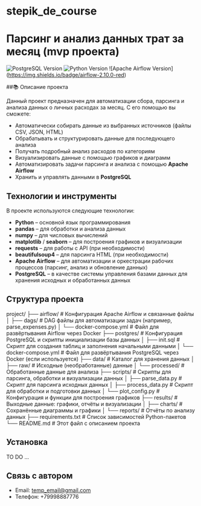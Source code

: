 # stepik_de_course
# Парсинг и анализ данных трат за месяц (mvp проекта)

![PostgreSQL Version](https://img.shields.io/badge/postgresql-15.0-green)
![Python Version](https://img.shields.io/badge/python-3.12-blue)
![Apache Airflow Version] (https://img.shields.io/badge/airflow-2.10.0-red)

##📚 Описание проекта

Данный проект предназначен для автоматизации сбора, парсинга и анализа данных о личных расходах за месяц. С его помощью вы сможете:
- Автоматически собирать данные из выбранных источников (файлы CSV, JSON, HTML)
- Обрабатывать и структурировать данные для последующего анализа
- Получать подробный анализ расходов по категориям
- Визуализировать данные с помощью графиков и диаграмм
- Автоматизировать задачи парсинга и анализа с помощью **Apache Airflow**
- Хранить и управлять данными в **PostgreSQL**

## Технологии и инструменты

В проекте используются следующие технологии:
- **Python** – основной язык программирования
- **pandas** – для обработки и анализа данных
- **numpy** – для числовых вычислений
- **matplotlib** / **seaborn** – для построения графиков и визуализации
- **requests** – для работы с API (при необходимости)
- **beautifulsoup4** – для парсинга HTML (при необходимости)
- **Apache Airflow** – для автоматизации и оркестрации рабочих процессов (парсинг, анализ и обновление данных)
- **PostgreSQL** – в качестве системы управления базами данных для хранения исходных и обработанных данных

## Структура проекта
project/
├── airflow/                 # Конфигурация Apache Airflow и связанные файлы
│   ├── dags/                # DAG файлы для автоматизации задач (например, parse_expenses.py)
│   └── docker-compose.yml   # Файл для развёртывания Airflow через Docker
├── postgres/                # Конфигурация PostgreSQL и скрипты инициализации базы данных
│   ├── init.sql             # Скрипт для создания таблиц и заполнения начальными данными
│   └── docker-compose.yml   # Файл для развёртывания PostgreSQL через Docker (если используется)
├── data/                    # Каталог для хранения данных
│   ├── raw/                 # Исходные (необработанные) данные
│   └── processed/           # Обработанные данные для анализа
├── scripts/                 # Скрипты для парсинга, обработки и визуализации данных
│   ├── parse_data.py        # Скрипт для парсинга исходных данных
│   ├── process_data.py      # Скрипт для обработки и подготовки данных
│   └── plot_config.py       # Конфигурация и функции для построения графиков
├── results/                 # Выходные данные: графики, отчёты и визуализации
│   ├── charts/              # Сохранённые диаграммы и графики
│   └── reports/             # Отчёты по анализу данных
├── requirements.txt         # Список зависимостей Python-пакетов
└── README.md                # Этот файл с описанием проекта


## Установка
TO DO ...

## Связь с автором
- Email: temp_email@gmail.com
- Телефон: +79998887776